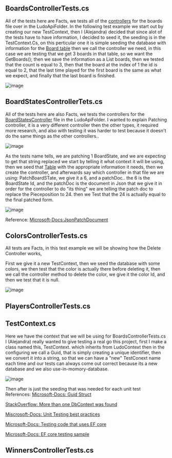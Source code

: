 ## BoardsControllerTests.cs 
All of the tests here are Facts, we tests all of the [controllers](https://github.com/PGBSNH20/ludo-v2-group-2/blob/main/Documentation/Crontrollers.md) for the boards file over in the LudoApiFolder. In the following test example we start out by creating our new TestContext, then I (Alejandra) decided that since alot of the tests have to have information, I decided to seed it, the seeding is in the TestContext.Cs, on this perticular one it is simple seeding the database with information for the [Board table](https://github.com/PGBSNH20/ludo-v2-group-2/blob/main/Documentation/ERDiagramLudo.png) then we call the controller we need, in this case we are testing that we get 3 boards in that table, so we want the GetBoards(); then we save the information as a List<BoardDTO> boards, then we tested that the count is equal to 3, then that the board at the index of 1 the id is  equal to 2,  that the last time played for the first board is the same as what we expect, and finally that the last board is finished.

![image](https://user-images.githubusercontent.com/70092696/119712168-9de37700-be60-11eb-8c74-d867393deed0.png)

## BoardStatesControllerTets.cs
All of the tests here are also Facts, we tests the controllers for the [BoardStatesController](https://github.com/PGBSNH20/ludo-v2-group-2/blob/main/Documentation/Crontrollers.md) file in the LudoApiFolder.
I wanted to explain Patching controller, it is a very different controller then the other types, it required more research, and also with testing it was harder to test because it doesn't do the same things as the other controllers..

![image](https://user-images.githubusercontent.com/70092696/119713646-37f7ef00-be62-11eb-9454-b4c42b36835d.png)

As the tests name tells, we are patching 1 BoardState, and we are expecting to get that string replaced
we start by telling it what context it will be using, then we seed that [Table](https://github.com/PGBSNH20/ludo-v2-group-2/blob/main/Documentation/ERDiagramLudo.png) with the appropriate information it needs, then we create the controller, and afterwards say which controller in that file we are using: PatchBoardSTate, we give it a 6, and a patchDoc.. the 6 is the BoardState Id, and the patchDoc is the  document in Json that we give it in order for the controller to do "its thing" we are telling the patch doc to replace the Pieceposition to 24. then we Test that the 24 is actually equal to the final patched form.

![image](https://user-images.githubusercontent.com/70092696/119714239-ed2aa700-be62-11eb-8d11-8e8117cad131.png)

Reference:
[Microsoft-Docs:JsonPatchDocument](https://docs.microsoft.com/en-us/dotnet/api/microsoft.aspnetcore.jsonpatch.jsonpatchdocument-1?f1url=%3FappId%3DDev16IDEF1%26l%3DEN-US%26k%3Dk(JsonPatchDocument%601);k(DevLang-csharp)%26rd%3Dtrue&view=aspnetcore-5.0)


## ColorsControllerTests.cs
All tests are Facts, in this test example we will be showing how the Delete Controller works,

First we give it a new TestContext, then we seed the database with some colors, we then test that the color is actually there before deleting it, then we call the controller method to delete the color, we give it the color Id, and then we test that it is null.

![image](https://user-images.githubusercontent.com/70092696/119715480-5959da80-be64-11eb-88d7-dcf3d41b134b.png)

## PlayersControllerTests.cs

## TestContext.cs
Here we have the context that we will be using for BoardsControllerTests.cs I (Alejandra) really wanted to give testing a real go this project, first I make a class named this, TestContext. which inherits from LudoContext then in the configuring we call a Guid, that is simply creating a unique identifier, then we convert it into a string, so that we can have a "new" TestConext name each time and our tests can always come out correct because its a new database and we also use-in-momory-database.

![image](https://user-images.githubusercontent.com/70092696/119717513-adfe5500-be66-11eb-888b-b8584af246cb.png)

Then after is just the seeding that was needed for each unit test
References: 
[Microsoft-Docs: Guid Struct](https://docs.microsoft.com/en-us/dotnet/api/system.guid?view=net-5.0)

[StackOverflow: More than one DbContext was found](https://stackoverflow.com/questions/52311053/more-than-one-dbcontext-was-found)

[Miscrosoft-Docs: Unit Testing best practices](https://docs.microsoft.com/en-us/dotnet/core/testing/unit-testing-best-practices)

[Microsoft-Docs: Testing code that uses EF core](https://docs.microsoft.com/en-us/ef/core/testing/)

[Microsoft-Docs: EF core testing sample](https://docs.microsoft.com/en-us/ef/core/testing/testing-sample)

## WinnersControllerTests.cs
